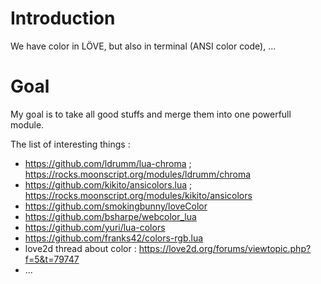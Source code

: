 # Introduction

We have color in LÖVE, but also in terminal (ANSI color code), ...

# Goal

My goal is to take all good stuffs and merge them into one powerfull module.

The list of interesting things :
 * https://github.com/ldrumm/lua-chroma ; https://rocks.moonscript.org/modules/ldrumm/chroma 
 * https://github.com/kikito/ansicolors.lua ; https://rocks.moonscript.org/modules/kikito/ansicolors
 * https://github.com/smokingbunny/loveColor
 * https://github.com/bsharpe/webcolor_lua
 * https://github.com/yuri/lua-colors
 * https://github.com/franks42/colors-rgb.lua
 * love2d thread about color : https://love2d.org/forums/viewtopic.php?f=5&t=79747
 * ...

 
